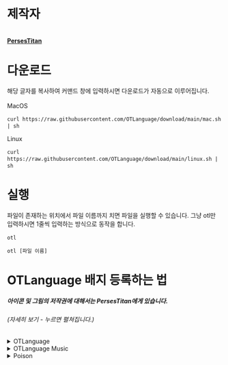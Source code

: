 # 제작자
<div align=left>
  <a href="https://github.com/PersesTitan">
  <img src="https://avatars.githubusercontent.com/PersesTitan" width="100px;" alt=""/>
  <br><b align=center>PersesTitan</b></a>    
</div>

# 다운로드
해당 글자를 복사하여 커맨드 창에 입력하시면 다운로드가 자동으로 이루어집니다.<br><br>
MacOS
```shell
curl https://raw.githubusercontent.com/OTLanguage/download/main/mac.sh | sh
```
Linux
```shell
curl https://raw.githubusercontent.com/OTLanguage/download/main/linux.sh | sh
```

# 실행
파일이 존재하는 위치에서 파일 이름까지 치면 파일을 실행할 수 있습니다. 그냥 otl만 입력하시면 1줄씩 입력하는 방식으로 동작을 합니다.
```shell
otl
```
```shell
otl [파일 이름]
```

# OTLanguage 배지 등록하는 법
##### _아이콘 및 그림의 저작권에 대해서는 PersesTitan에게 있습니다._
###### (자세히 보기 - 누르면 펼쳐집니다.)

<details>
    <summary>OTLanguage</summary>
    
[![](https://github.com/OTLanguage/.github/blob/main/image/OTLanguage-flat.svg)](https://github.com/OTLanguage) flat <br>
[![](https://github.com/OTLanguage/.github/blob/main/image/OTLanguage-flat-square.svg)](https://github.com/OTLanguage) flat-square <br>
[![](https://github.com/OTLanguage/.github/blob/main/image/OTLANGUAGE-for-the-badge.svg)](https://github.com/OTLanguage) for-the-badge <br>
[![](https://github.com/OTLanguage/.github/blob/main/image/OTLanguage-plastic.svg)](https://github.com/OTLanguage) plastic <br>
[![](https://github.com/OTLanguage/.github/blob/main/image/OTLanguage-social.svg)](https://github.com/OTLanguage) social <br>

HTML - style:flat,flat-square,for-the-badge,plastic,social
```HTML
<img src="https://raw.githubusercontent.com/OTLanguage/.github/main/image/OTLanguage-flat.svg"/>
<img src="https://raw.githubusercontent.com/OTLanguage/.github/main/image/OTLanguage-flat-square.svg"/>
<img src="https://raw.githubusercontent.com/OTLanguage/.github/main/image/OTLANGUAGE-for-the-badge.svg"/>
<img src="https://raw.githubusercontent.com/OTLanguage/.github/main/image/OTLanguage-plastic.svg"/>
<img src="https://raw.githubusercontent.com/OTLanguage/.github/main/image/OTLanguage-social.svg"/>
```
MARKDOWN - style:flat,flat-square,for-the-badge,plastic,social
```MARKDOWN
![](https://raw.githubusercontent.com/OTLanguage/.github/main/image/OTLanguage-flat.svg)
![](https://raw.githubusercontent.com/OTLanguage/.github/main/image/OTLanguage-flat-square.svg)
![](https://raw.githubusercontent.com/OTLanguage/.github/main/image/OTLANGUAGE-for-the-badge.svg)
![](https://raw.githubusercontent.com/OTLanguage/.github/main/image/OTLanguage-plastic.svg)
![](https://raw.githubusercontent.com/OTLanguage/.github/main/image/OTLanguage-social.svg)
```

---

</details>

<details>
    <summary>OTLanguage Music</summary>
    
[![](https://github.com/OTLanguage/.github/blob/main/icon/music/OTLanguageMusic-flat.svg)](https://github.com/OTLanguage) flat <br>
[![](https://github.com/OTLanguage/.github/blob/main/icon/music/OTLanguageMusic-flat-square.svg)](https://github.com/OTLanguage) flat-square <br>
[![](https://github.com/OTLanguage/.github/blob/main/icon/music/OTLanguageMusic-for-the-badge.svg)](https://github.com/OTLanguage) for-the-badge <br>
[![](https://github.com/OTLanguage/.github/blob/main/icon/music/OTLanguageMusic-plastic.svg)](https://github.com/OTLanguage) plastic <br>
[![](https://github.com/OTLanguage/.github/blob/main/icon/music/OTLanguageMusic-social.svg)](https://github.com/OTLanguage) social <br>

HTML - style:flat,flat-square,for-the-badge,plastic,social
```HTML
<img src="https://raw.githubusercontent.com/OTLanguage/.github/main/icon/music/OTLanguageMusic-flat.svg"/>
<img src="https://raw.githubusercontent.com/OTLanguage/.github/main/icon/music/OTLanguageMusic-flat-square.svg"/>
<img src="https://raw.githubusercontent.com/OTLanguage/.github/main/icon/music/OTLanguageMusic-for-the-badge.svg"/>
<img src="https://raw.githubusercontent.com/OTLanguage/.github/main/icon/music/OTLanguageMusic-plastic.svg"/>
<img src="https://raw.githubusercontent.com/OTLanguage/.github/main/icon/music/OTLanguageMusic-social.svg"/>
```
MARKDOWN - style:flat,flat-square,for-the-badge,plastic,social
```MARKDOWN
![](https://raw.githubusercontent.com/OTLanguage/.github/main/icon/music/OTLanguageMusic-flat.svg)
![](https://raw.githubusercontent.com/OTLanguage/.github/main/icon/music/OTLanguageMusic-flat-square.svg)
![](https://raw.githubusercontent.com/OTLanguage/.github/main/icon/music/OTLanguageMusic-for-the-badge.svg)
![](https://raw.githubusercontent.com/OTLanguage/.github/main/icon/music/OTLanguageMusic-plastic.svg)
![](https://raw.githubusercontent.com/OTLanguage/.github/main/icon/music/OTLanguageMusic-social.svg)
```

---

</details>

<details>
    <summary>Poison</summary>
        
[![](https://github.com/OTLanguage/.github/blob/main/image/poison/svg/Poison-flat.svg)](https://github.com/OTLanguage) flat <br>
[![](https://github.com/OTLanguage/.github/blob/main/image/poison/svg/Poison-flat-square.svg)](https://github.com/OTLanguage) flat-square <br>
[![](https://github.com/OTLanguage/.github/blob/main/image/poison/svg/Poison-for-the-badge.svg)](https://github.com/OTLanguage) for-the-badge <br>
[![](https://github.com/OTLanguage/.github/blob/main/image/poison/svg/Poison-plastic.svg)](https://github.com/OTLanguage) plastic <br>
[![](https://github.com/OTLanguage/.github/blob/main/image/poison/svg/Poison-social.svg)](https://github.com/OTLanguage) social <br>

HTML - style:flat,flat-square,for-the-badge,plastic,social
```HTML
<img src="https://raw.githubusercontent.com/OTLanguage/.github/main/image/poison/svg/Poison-flat.svg"/>
<img src="https://raw.githubusercontent.com/OTLanguage/.github/main/image/poison/svg/Poison-flat-square.svg"/>
<img src="https://raw.githubusercontent.com/OTLanguage/.github/main/image/poison/svg/Poison-for-the-badge.svg"/>
<img src="https://raw.githubusercontent.com/OTLanguage/.github/main/image/poison/svg/Poison-plastic.svg"/>
<img src="https://raw.githubusercontent.com/OTLanguage/.github/main/image/poison/svg/Poison-social.svg"/>
```
MARKDOWN - style:flat,flat-square,for-the-badge,plastic,social
```MARKDOWN
![](https://raw.githubusercontent.com/OTLanguage/.github/main/image/poison/svg/Poison-flat.svg)
![](https://raw.githubusercontent.com/OTLanguage/.github/main/image/poison/svg/Poison-flat-square.svg)
![](https://raw.githubusercontent.com/OTLanguage/.github/main/image/poison/svg/Poison-for-the-badge.svg)
![](https://raw.githubusercontent.com/OTLanguage/.github/main/image/poison/svg/Poison-plastic.svg)
![](https://raw.githubusercontent.com/OTLanguage/.github/main/image/poison/svg/Poison-social.svg)
```

---

</details>
